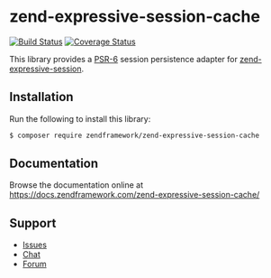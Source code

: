 # zend-expressive-session-cache

[![Build Status](https://secure.travis-ci.org/zendframework/zend-expressive-session-cache.svg?branch=master)](https://secure.travis-ci.org/zendframework/zend-expressive-session-cache)
[![Coverage Status](https://coveralls.io/repos/github/zendframework/zend-expressive-session-cache/badge.svg?branch=master)](https://coveralls.io/github/zendframework/zend-expressive-session-cache?branch=master)

This library provides a [PSR-6](https://www.php-fig.org/psr/psr-6/) session
persistence adapter for [zend-expressive-session](https://docs.zendframework.com/zend-expressive-session/).

## Installation

Run the following to install this library:

```bash
$ composer require zendframework/zend-expressive-session-cache
```

## Documentation

Browse the documentation online at https://docs.zendframework.com/zend-expressive-session-cache/

## Support

* [Issues](https://github.com/zendframework/zend-expressive-session-cache/issues/)
* [Chat](https://zendframework-slack.herokuapp.com/)
* [Forum](https://discourse.zendframework.com/)
